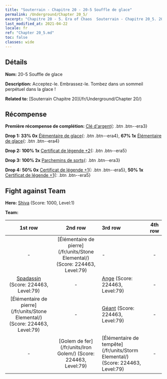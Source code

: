 ```yaml
---
title: "Souterrain - Chapitre 20 - 20-5 Souffle de glace"
permalink: /Underground/Chapter 20_5/
excerpt: "Chapitre 20 - 5. Era of Chaos  Souterrain - Chapitre 20_5. 20-5 Souffle de glace"
last_modified_at: 2021-04-22
locale: fr
ref: "Chapter 20_5.md"
toc: false
classes: wide
---
```


## Détails

 **Nom:** 20-5 Souffle de glace

 **Description:** Acceptez-le. Embrassez-le. Tombez dans un sommeil perpétuel dans la glace !

 **Related to:** [Souterrain Chapitre 20](/fr/Underground/Chapter 20/)

## Récompense

 **Première récompense de complétion:** [Clé d'argent](/ItemsFR/con_693/){: .btn .btn--era3}

 **Drop 1:** **33% 0x** [Élémentaire de glace](/ItemsFR/unt_264/){: .btn .btn--era4}, **67% 1x** [Élémentaire de glace](/ItemsFR/unt_264/){: .btn .btn--era4}

 **Drop 2:** **100% 1x** [Certificat de légende +2](/ItemsFR/mat_81/){: .btn .btn--era5}

 **Drop 3:** **100% 2x** [Parchemins de sorts](/ItemsFR/con_694/){: .btn .btn--era3}

 **Drop 4:** **50% 0x** [Certificat de légende +1](/ItemsFR/mat_74/){: .btn .btn--era5}, **50% 1x** [Certificat de légende +1](/ItemsFR/mat_74/){: .btn .btn--era5}


## Fight against Team
 **Hero:** [Shiva](/fr/heroes/Shiva/) (Score: 1000, Level:1)

 **Team:**


  | 1st row | 2nd row | 3rd row | 4th row |
  |:----:|:----:|:----|:----:|
  | - | [Élémentaire de pierre](/fr/units/Stone Elemental/) (Score: 224463, Level:79)  | - | - |
  | [Spadassin](/fr/units/Swordsman/) (Score: 224463, Level:79)  | - | [Ange](/fr/units/Angel/) (Score: 224463, Level:79)  | - |
  | [Élémentaire de pierre](/fr/units/Stone Elemental/) (Score: 224463, Level:79)  | - | [Géant](/fr/units/Giant/) (Score: 224463, Level:79)  | - |
  | - | [Golem de fer](/fr/units/Iron Golem/) (Score: 224463, Level:79)  | [Élémentaire de tempête](/fr/units/Storm Elemental/) (Score: 224463, Level:79)  | - |


